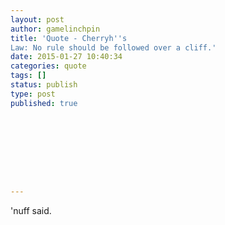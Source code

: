 ```yaml
---
layout: post
author: gamelinchpin
title: 'Quote - Cherryh''s
Law: No rule should be followed over a cliff.'
date: 2015-01-27 10:40:34
categories: quote
tags: []
status: publish
type: post
published: true









---
```

'nuff said.
